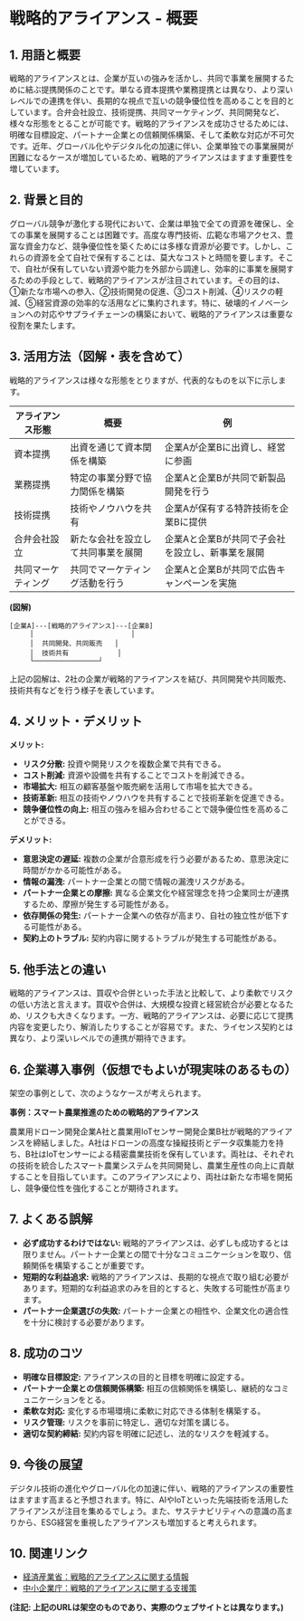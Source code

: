 # 戦略的アライアンス - 概要

## 1. 用語と概要

戦略的アライアンスとは、企業が互いの強みを活かし、共同で事業を展開するために結ぶ提携関係のことです。単なる資本提携や業務提携とは異なり、より深いレベルでの連携を伴い、長期的な視点で互いの競争優位性を高めることを目的としています。合弁会社設立、技術提携、共同マーケティング、共同開発など、様々な形態をとることが可能です。戦略的アライアンスを成功させるためには、明確な目標設定、パートナー企業との信頼関係構築、そして柔軟な対応が不可欠です。近年、グローバル化やデジタル化の加速に伴い、企業単独での事業展開が困難になるケースが増加しているため、戦略的アライアンスはますます重要性を増しています。


## 2. 背景と目的

グローバル競争が激化する現代において、企業は単独で全ての資源を確保し、全ての事業を展開することは困難です。高度な専門技術、広範な市場アクセス、豊富な資金力など、競争優位性を築くためには多様な資源が必要です。しかし、これらの資源を全て自社で保有することは、莫大なコストと時間を要します。そこで、自社が保有していない資源や能力を外部から調達し、効率的に事業を展開するための手段として、戦略的アライアンスが注目されています。その目的は、①新たな市場への参入、②技術開発の促進、③コスト削減、④リスクの軽減、⑤経営資源の効率的な活用などに集約されます。特に、破壊的イノベーションへの対応やサプライチェーンの構築において、戦略的アライアンスは重要な役割を果たします。


## 3. 活用方法（図解・表を含めて）

戦略的アライアンスは様々な形態をとりますが、代表的なものを以下に示します。

| アライアンス形態 | 概要 | 例 |
|---|---|---|
| 資本提携 | 出資を通じて資本関係を構築 | 企業Aが企業Bに出資し、経営に参画 |
| 業務提携 | 特定の事業分野で協力関係を構築 | 企業Aと企業Bが共同で新製品開発を行う |
| 技術提携 | 技術やノウハウを共有 | 企業Aが保有する特許技術を企業Bに提供 |
| 合弁会社設立 | 新たな会社を設立して共同事業を展開 | 企業Aと企業Bが共同で子会社を設立し、新事業を展開 |
| 共同マーケティング | 共同でマーケティング活動を行う | 企業Aと企業Bが共同で広告キャンペーンを実施 |


**(図解)**

```
[企業A]---[戦略的アライアンス]---[企業B]
     │                        │
     │  共同開発、共同販売   │
     │  技術共有            │
     └────────────────┘
```

上記の図解は、2社の企業が戦略的アライアンスを結び、共同開発や共同販売、技術共有などを行う様子を表しています。


## 4. メリット・デメリット

**メリット:**

* **リスク分散:** 投資や開発リスクを複数企業で共有できる。
* **コスト削減:** 資源や設備を共有することでコストを削減できる。
* **市場拡大:** 相互の顧客基盤や販売網を活用して市場を拡大できる。
* **技術革新:** 相互の技術やノウハウを共有することで技術革新を促進できる。
* **競争優位性の向上:** 相互の強みを組み合わせることで競争優位性を高めることができる。


**デメリット:**

* **意思決定の遅延:** 複数の企業が合意形成を行う必要があるため、意思決定に時間がかかる可能性がある。
* **情報の漏洩:** パートナー企業との間で情報の漏洩リスクがある。
* **パートナー企業との摩擦:** 異なる企業文化や経営理念を持つ企業同士が連携するため、摩擦が発生する可能性がある。
* **依存関係の発生:** パートナー企業への依存が高まり、自社の独立性が低下する可能性がある。
* **契約上のトラブル:** 契約内容に関するトラブルが発生する可能性がある。


## 5. 他手法との違い

戦略的アライアンスは、買収や合併といった手法と比較して、より柔軟でリスクの低い方法と言えます。買収や合併は、大規模な投資と経営統合が必要となるため、リスクも大きくなります。一方、戦略的アライアンスは、必要に応じて提携内容を変更したり、解消したりすることが容易です。また、ライセンス契約とは異なり、より深いレベルでの連携が期待できます。


## 6. 企業導入事例（仮想でもよいが現実味のあるもの）

架空の事例として、次のようなケースが考えられます。

**事例：スマート農業推進のための戦略的アライアンス**

農業用ドローン開発企業A社と農業用IoTセンサー開発企業B社が戦略的アライアンスを締結しました。A社はドローンの高度な操縦技術とデータ収集能力を持ち、B社はIoTセンサーによる精密農業技術を保有しています。両社は、それぞれの技術を統合したスマート農業システムを共同開発し、農業生産性の向上に貢献することを目指しています。このアライアンスにより、両社は新たな市場を開拓し、競争優位性を強化することが期待されます。


## 7. よくある誤解

* **必ず成功するわけではない:** 戦略的アライアンスは、必ずしも成功するとは限りません。パートナー企業との間で十分なコミュニケーションを取り、信頼関係を構築することが重要です。
* **短期的な利益追求:** 戦略的アライアンスは、長期的な視点で取り組む必要があります。短期的な利益追求のみを目的とすると、失敗する可能性が高まります。
* **パートナー企業選びの失敗:** パートナー企業との相性や、企業文化の適合性を十分に検討する必要があります。


## 8. 成功のコツ

* **明確な目標設定:** アライアンスの目的と目標を明確に設定する。
* **パートナー企業との信頼関係構築:** 相互の信頼関係を構築し、継続的なコミュニケーションをとる。
* **柔軟な対応:** 変化する市場環境に柔軟に対応できる体制を構築する。
* **リスク管理:** リスクを事前に特定し、適切な対策を講じる。
* **適切な契約締結:** 契約内容を明確に記述し、法的なリスクを軽減する。


## 9. 今後の展望

デジタル技術の進化やグローバル化の加速に伴い、戦略的アライアンスの重要性はますます高まると予想されます。特に、AIやIoTといった先端技術を活用したアライアンスが注目を集めるでしょう。また、サステナビリティへの意識の高まりから、ESG経営を重視したアライアンスも増加すると考えられます。


## 10. 関連リンク

* [経済産業省：戦略的アライアンスに関する情報](仮のURL)
* [中小企業庁：戦略的アライアンスに関する支援策](仮のURL)


**(注記: 上記のURLは架空のものであり、実際のウェブサイトとは異なります。)**
